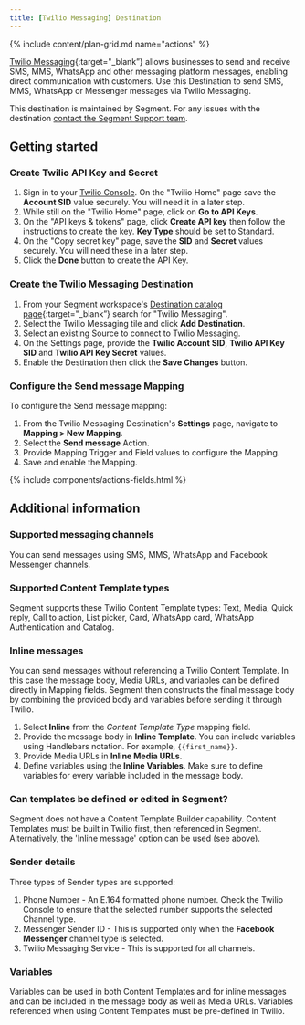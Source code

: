 ```yaml
---
title: [Twilio Messaging] Destination
---
```


{% include content/plan-grid.md name="actions" %}

[Twilio Messaging](https://www.twilio.com/en-us/messaging/?utm_source=segmentio&utm_medium=docs&utm_campaign=partners){:target="_blank”} allows businesses to send and receive SMS, MMS, WhatsApp and other messaging platform messages, enabling direct communication with customers. Use this Destination to send SMS, MMS, WhatsApp or Messenger messages via Twilio Messaging.  

This destination is maintained by Segment. For any issues with the destination [contact the Segment Support team](mailto:friends@segment.com).

## Getting started

### Create Twilio API Key and Secret

1. Sign in to your [Twilio Console](https://console.twilio.com/). On the "Twilio Home" page save the **Account SID** value securely. You will need it in a later step. 
2. While still on the "Twilio Home" page, click on **Go to API Keys**.
3. On the "API keys & tokens" page, click **Create API key** then follow the instructions to create the key. **Key Type** should be set to Standard.
4. On the "Copy secret key" page, save the **SID** and **Secret** values securely. You will need these in a later step. 
5. Click the **Done** button to create the API Key. 

### Create the Twilio Messaging Destination 

1. From your Segment workspace's [Destination catalog page](https://app.segment.com/goto-my-workspace/destinations/catalog){:target="_blank”} search for "Twilio Messaging".
2. Select the Twilio Messaging tile and click **Add Destination**.
3. Select an existing Source to connect to Twilio Messaging.
4. On the Settings page, provide the **Twilio Account SID**, **Twilio API Key SID** and **Twilio API Key Secret** values.
5. Enable the Destination then click the **Save Changes** button. 

### Configure the Send message Mapping

To configure the Send message mapping:
1. From the Twilio Messaging Destination's **Settings** page, navigate to **Mapping > New Mapping**.  
2. Select the **Send message** Action. 
3. Provide Mapping Trigger and Field values to configure the Mapping. 
4. Save and enable the Mapping. 

{% include components/actions-fields.html %}

## Additional information

### Supported messaging channels
You can send messages using SMS, MMS, WhatsApp and Facebook Messenger channels. 

### Supported Content Template types
Segment supports these Twilio Content Template types: Text, Media, Quick reply, Call to action, List picker, Card, WhatsApp card, WhatsApp Authentication and Catalog.

### Inline messages
You can send messages without referencing a Twilio Content Template. In this case the message body, Media URLs, and variables can be defined directly in Mapping fields. Segment then constructs the final message body by combining the provided body and variables before sending it through Twilio.

1. Select **Inline** from the *Content Template Type* mapping field. 
2. Provide the message body in **Inline Template**. You can include variables using Handlebars notation. For example, `{{first_name}}`.
3. Provide Media URLs in **Inline Media URLs**. 
4. Define variables using the **Inline Variables**. Make sure to define variables for every variable included in the message body. 

### Can templates be defined or edited in Segment?
Segment does not have a Content Template Builder capability. Content Templates must be built in Twilio first, then referenced in Segment. Alternatively, the 'Inline message' option can be used (see above). 

### Sender details
Three types of Sender types are supported: 
1. Phone Number - An E.164 formatted phone number. Check the Twilio Console to ensure that the selected number supports the selected Channel type. 
2. Messenger Sender ID - This is supported only when the **Facebook Messenger** channel type is selected.
3. Twilio Messaging Service - This is supported for all channels. 

### Variables
Variables can be used in both Content Templates and for inline messages and can be included in the message body as well as Media URLs. Variables referenced when using Content Templates must be pre-defined in Twilio.  